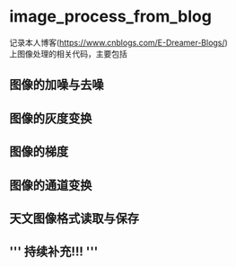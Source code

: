 # image_process_from_blog
记录本人博客(https://www.cnblogs.com/E-Dreamer-Blogs/)<br />上图像处理的相关代码，主要包括

图像的加噪与去噪
-----------------------------------

图像的灰度变换
-----------------------------------

图像的梯度
-----------------------------------

图像的通道变换
-----------------------------------

天文图像格式读取与保存
-----------------------------------

'''
持续补充!!!
'''
-----------------------------------
